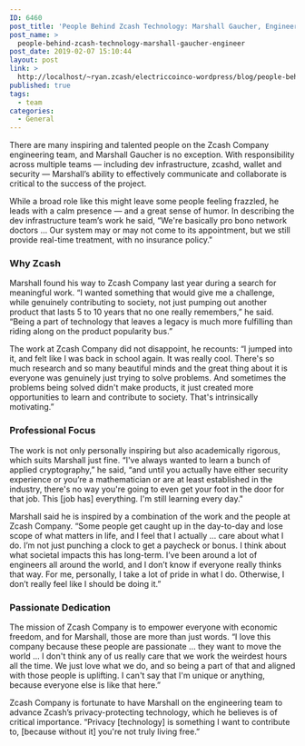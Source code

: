 ```yaml
---
ID: 6460
post_title: 'People Behind Zcash Technology: Marshall Gaucher, Engineer'
post_name: >
  people-behind-zcash-technology-marshall-gaucher-engineer
post_date: 2019-02-07 15:10:44
layout: post
link: >
  http://localhost/~ryan.zcash/electriccoinco-wordpress/blog/people-behind-zcash-technology-marshall-gaucher-engineer/
published: true
tags:
  - team
categories:
  - General
---
```

<!-- wp:paragraph -->
<p>There are many inspiring and talented people on the Zcash Company engineering team, and Marshall Gaucher is no exception. With responsibility across multiple teams — including dev infrastructure, zcashd, wallet and security — Marshall’s ability to effectively communicate and collaborate is critical to the success of the project.</p>
<!-- /wp:paragraph -->
<!-- wp:paragraph -->
<p>While a broad role like this might leave some people feeling frazzled, he leads with a calm presence <em>— </em>and a great sense of humor. In describing the dev infrastructure team’s work he said, “We're basically pro bono network doctors … Our system may or may not come to its appointment, but we still provide real-time treatment, with no insurance policy."</p>
<!-- /wp:paragraph -->
<!-- wp:heading {"level":3} -->
<h3>Why Zcash </h3>
<!-- /wp:heading -->
<!-- wp:paragraph -->
<p>Marshall found his way to Zcash Company last year during a search for meaningful work. “I wanted something that would give me a challenge, while genuinely contributing to society, not just pumping out another product that lasts 5 to 10 years that no one really remembers,” he said. “Being a part of technology that leaves a legacy is much more fulfilling than riding along on the product popularity bus.”</p>
<!-- /wp:paragraph -->
<!-- wp:paragraph -->
<p>The work at Zcash Company did not disappoint, he recounts: “I jumped into it, and felt like I was back in school again. It was really cool. There's so much research and so many beautiful minds and the great thing about it is everyone was genuinely just trying to solve problems. And sometimes the problems being solved didn't make products, it just created more opportunities to learn and contribute to society. That's intrinsically motivating.” </p>
<!-- /wp:paragraph -->
<!-- wp:heading {"level":3} -->
<h3>Professional Focus</h3>
<!-- /wp:heading -->
<!-- wp:paragraph -->
<p>The work is not only personally inspiring but also academically rigorous, which suits Marshall just fine. “I've always wanted to learn a bunch of applied cryptography,” he said, “and until you actually have either security experience or you’re a mathematician or are at least established in the industry, there's no way you're going to even get your foot in the door for that job. This [job has] everything. I'm still learning every day."</p>
<!-- /wp:paragraph -->
<!-- wp:paragraph -->
<p>Marshall said he is inspired by a combination of the work and the people at Zcash Company. “Some people get caught up in the day-to-day and lose scope of what matters in life, and I feel that I actually ... care about what I do. I’m not just punching a clock to get a paycheck or bonus. I think about what societal impacts this has long-term. I’ve been around a lot of engineers all around the world, and I don’t know if everyone really thinks that way. For me, personally, I take a lot of pride in what I do. Otherwise, I don’t really feel like I should be doing it.”</p>
<!-- /wp:paragraph -->
<!-- wp:heading {"level":3} -->
<h3>Passionate Dedication</h3>
<!-- /wp:heading -->
<!-- wp:paragraph -->
<p>The mission of Zcash Company is to empower everyone with economic freedom, and for Marshall, those are more than just words. “I love this company because these people are passionate ... they want to move the world ... I don't think any of us really care that we work the weirdest hours all the time. We just love what we do, and so being a part of that and aligned with those people is uplifting. I can't say that I'm unique or anything, because everyone else is like that here.”</p>
<!-- /wp:paragraph -->
<!-- wp:paragraph -->
<p></p>
<!-- /wp:paragraph -->
<!-- wp:paragraph -->
<p>Zcash Company is fortunate to have Marshall on the engineering team to advance Zcash’s privacy-protecting technology, which he believes is of critical importance. “Privacy [technology] is something I want to contribute to, [because without it] you're not truly living free.”<br /></p>
<!-- /wp:paragraph -->